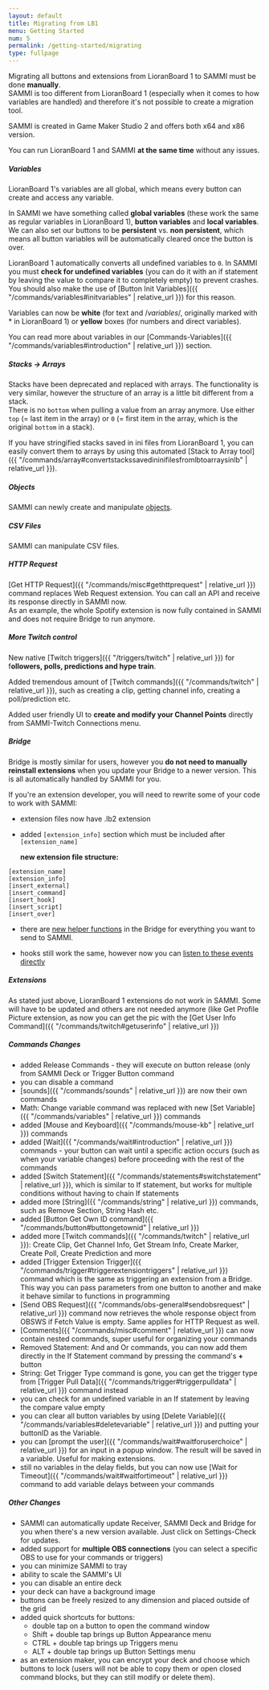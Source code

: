 ```yaml
---
layout: default
title: Migrating from LB1
menu: Getting Started
num: 5
permalink: /getting-started/migrating
type: fullpage
---
```


Migrating all buttons and extensions from LioranBoard 1 to SAMMI must be done **manually**.  
SAMMI is too different from LioranBoard 1 (especially when it comes to how variables are handled) and therefore it's not possible to create a migration tool.  


SAMMI is created in Game Maker Studio 2 and offers both x64 and x86 version.  


You can run LioranBoard 1 and SAMMI **at the same time** without any issues.  


##### Variables
LioranBoard 1's variables are all global, which means every button can create and access any variable.  

In SAMMI we have something called **global variables** (these work the same as regular variables in LioranBoard 1), **button variables** and **local variables**. We can also set our buttons to be **persistent** vs. **non persistent**, which means all button variables will be automatically cleared once the button is over.  

LioranBoard 1 automatically converts all undefined variables to `0`. In SAMMI you must **check for undefined variables** (you can do it with an if statement by leaving the value to compare it to completely empty) to prevent crashes. You should also make the use of [Button Init Variables]({{ "/commands/variables#initvariables" | relative_url }}) for this reason.  

Variables can now be **white** (for text and /$variables$/, originally marked with * in LioranBoard 1) or **yellow** boxes (for numbers and direct variables).

You can read more about variables in our [Commands-Variables]({{ "/commands/variables#introduction" | relative_url }}) section. 

##### Stacks -> Arrays 
Stacks have been deprecated and replaced with arrays. The functionality is very similar, however the structure of an array is a little bit different from a stack.  
There is no `bottom` when pulling a value from an array anymore. Use either `top` (= last item in the array) or `0` (= first item in the array, which is the original `bottom` in a stack).   

If you have stringified stacks saved in ini files from LioranBoard 1, you can easily convert them to arrays by using this automated [Stack to Array tool]({{ "/commands/array#convertstackssavedininifilesfromlbtoarraysinlb" | relative_url }}).

##### Objects
SAMMI can newly create and manipulate [objects](https://www.w3schools.com/js/js_objects.asp).

##### CSV Files
SAMMI can manipulate CSV files. 

##### HTTP Request
[Get HTTP Request]({{ "/commands/misc#gethttprequest" | relative_url }}) command replaces Web Request extension. You can call an API and receive its response directly in SAMMI now.\
As an example, the whole Spotify extension is now fully contained in SAMMI and does not require Bridge to run anymore.

##### More Twitch control
New native [Twitch triggers]({{ "/triggers/twitch" | relative_url }}) for f**ollowers, polls, predictions and hype train**.  

Added tremendous amount of [Twitch commands]({{ "/commands/twitch" | relative_url }}), such as creating a clip, getting channel info, creating a poll/prediction etc.  

Added user friendly UI to **create and modify your Channel Points** directly from SAMMI-Twitch Connections menu.

##### Bridge
Bridge is mostly similar for users, however you **do not need to manually reinstall extensions** when you update your Bridge to a newer version. This is all automatically handled by SAMMI for you.   

If you're an extension developer, you will need to rewrite some of your code to work with SAMMI: 

- extension files now have .lb2 extension
- added `[extension_info]` section which must be included after `[extension_name]`  

  **new extension file structure:** 
```
[extension_name]
[extension_info]
[insert_external]
[insert_command]
[insert_hook]
[insert_script]
[insert_over]
```
- there are [new helper functions](https://github.com/SAMMISolutions/SAMMI-Bridge#sammi-bridge) in the Bridge for everything you want to send to SAMMI. 

- hooks still work the same, however now you can [listen to these events directly](https://github.com/SAMMISolutions/SAMMI-Bridge#listening-to-extension-data-received-from-sammi)

##### Extensions
As stated just above, LioranBoard 1 extensions do not work in SAMMI. Some will have to be updated and others are not needed anymore (like Get Profile Picture extension, as now you can get the pic with the [Get User Info Command]({{ "/commands/twitch#getuserinfo" | relative_url }})

##### Commands Changes
- added Release Commands - they will execute on button release (only from SAMMI Deck or Trigger Button command
- you can disable a command 
- [sounds]({{ "/commands/sounds" | relative_url }}) are now their own commands 
- Math: Change variable command was replaced with new [Set Variable]({{ "/commands/variables" | relative_url }}) commands
- added [Mouse and Keyboard]({{ "/commands/mouse-kb" | relative_url }}) commands
- added [Wait]({{ "/commands/wait#introduction" | relative_url }}) commands - your button can wait until a specific action occurs (such as when your variable changes) before proceeding with the rest of the commands
- added [Switch Statement]({{ "/commands/statements#switchstatement" | relative_url }}), which is similar to If statement, but works for multiple conditions without having to chain If statements
- added more [String]({{ "/commands/string" | relative_url }}) commands, such as Remove Section, String Hash etc.
- added [Button Get Own ID command]({{ "/commands/button#buttongetownid" | relative_url }})
- added more [Twitch commands]({{ "/commands/twitch" | relative_url }}): Create Clip, Get Channel Info, Get Stream Info, Create Marker, Create Poll, Create Prediction and more
- added [Trigger Extension Trigger]({{ "/commands/trigger#triggerextensiontriggers" | relative_url }}) command which is the same as triggering an extension from a Bridge. This way you can pass parameters from one button to another and make it behave similar to functions in programming
- [Send OBS Request]({{ "/commands/obs-general#sendobsrequest" | relative_url }}) command now retrieves the whole response object from OBSWS if Fetch Value is empty. Same applies for HTTP Request as well.
- [Comments]({{ "/commands/misc#comment" | relative_url }}) can now contain nested commands, super useful for organizing your commands
- Removed Statement: And and Or commands, you can now add them directly in the If Statement command by pressing the command's **+** button
- String: Get Trigger Type command is gone, you can get the trigger type from [Trigger Pull Data]({{ "/commands/trigger#triggerpulldata" | relative_url }}) command instead
- you can check for an undefined variable in an If statement by leaving the compare value empty
- you can clear all button variables by using [Delete Variable]({{ "/commands/variables#deletevariable" | relative_url }}) and putting your buttonID as the Variable.
- you can [prompt the user]({{ "/commands/wait#waitforuserchoice" | relative_url }}) for an input in a popup window. The result will be saved in a variable. Useful for making extensions. 
- still no variables in the delay fields, but you can now use [Wait for Timeout]({{ "/commands/wait#waitfortimeout" | relative_url }}) command to add variable delays between your commands

##### Other Changes
- SAMMI can automatically update Receiver, SAMMI Deck and Bridge for you when there's a new version available. Just click on Settings-Check for updates.
- added support for **multiple OBS connections** (you can select a specific OBS to use for your commands or triggers)
- you can minimize SAMMI to tray
- ability to scale the SAMMI's UI
- you can disable an entire deck
- your deck can have a background image
- buttons can be freely resized to any dimension and placed outside of the grid 
- added quick shortcuts for buttons:
    - double tap on a button to open the command window
    - Shift + double tap brings up Button Appearance menu
    - CTRL + double tap brings up Triggers menu
    - ALT + double tap brings up Button Settings menu
- as an extension maker, you can encrypt your deck and choose which buttons to lock (users will not be able to copy them or open closed command blocks, but they can still modify or delete them).


 







